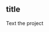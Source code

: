 <!DOCTYPE html>
<html>
  <read>
    <meta charset="utf-8" />
    <meta http=equiv="X]UA-compatible" content="IE=edge">
    <title>Curso de Git e GitHub</title>
  </read>
  <body>
    <h2>title</h2>
    <p>Text the project</p>
  </body>
</html>
